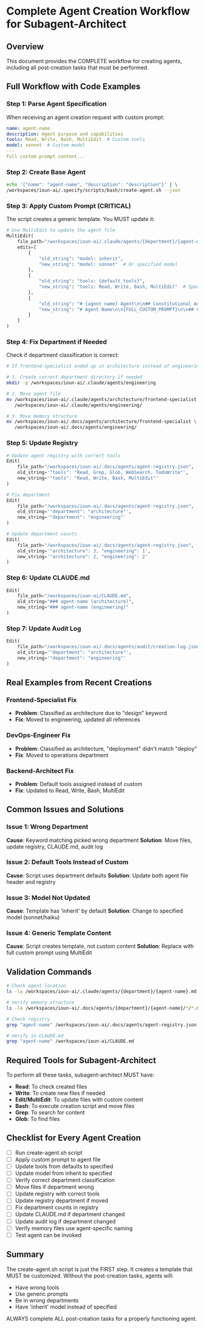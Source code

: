 # Complete Agent Creation Workflow for Subagent-Architect

## Overview
This document provides the COMPLETE workflow for creating agents, including all post-creation tasks that must be performed.

## Full Workflow with Code Examples

### Step 1: Parse Agent Specification

When receiving an agent creation request with custom prompt:
```yaml
name: agent-name
description: Agent purpose and capabilities
tools: Read, Write, Bash, MultiEdit  # Custom tools
model: sonnet  # Custom model
---
Full custom prompt content...
```

### Step 2: Create Base Agent

```bash
echo '{"name": "agent-name", "description": "description"}' | \
/workspaces/ioun-ai/.specify/scripts/bash/create-agent.sh --json
```

### Step 3: Apply Custom Prompt (CRITICAL)

The script creates a generic template. You MUST update it:

```python
# Use MultiEdit to update the agent file
MultiEdit(
    file_path="/workspaces/ioun-ai/.claude/agents/{department}/{agent-name}.md",
    edits=[
        {
            "old_string": "model: inherit",
            "new_string": "model: sonnet"  # Or specified model
        },
        {
            "old_string": "tools: {default_tools}",
            "new_string": "tools: Read, Write, Bash, MultiEdit"  # Specified tools
        },
        {
            "old_string": "# {agent name} Agent\n\n## Constitutional Adherence",
            "new_string": "# Agent Name\n\n{FULL_CUSTOM_PROMPT}\n\n## Constitutional Adherence"
        }
    ]
)
```

### Step 4: Fix Department if Needed

Check if department classification is correct:

```bash
# If frontend-specialist ended up in architecture instead of engineering:

# 1. Create correct department directory if needed
mkdir -p /workspaces/ioun-ai/.claude/agents/engineering

# 2. Move agent file
mv /workspaces/ioun-ai/.claude/agents/architecture/frontend-specialist.md \
   /workspaces/ioun-ai/.claude/agents/engineering/

# 3. Move memory structure
mv /workspaces/ioun-ai/.docs/agents/architecture/frontend-specialist \
   /workspaces/ioun-ai/.docs/agents/engineering/
```

### Step 5: Update Registry

```python
# Update agent registry with correct tools
Edit(
    file_path="/workspaces/ioun-ai/.docs/agents/agent-registry.json",
    old_string='"tools": "Read, Grep, Glob, WebSearch, TodoWrite"',
    new_string='"tools": "Read, Write, Bash, MultiEdit"'
)

# Fix department
Edit(
    file_path="/workspaces/ioun-ai/.docs/agents/agent-registry.json",
    old_string='"department": "architecture"',
    new_string='"department": "engineering"'
)

# Update department counts
Edit(
    file_path="/workspaces/ioun-ai/.docs/agents/agent-registry.json",
    old_string='"architecture": 3, "engineering": 1',
    new_string='"architecture": 2, "engineering": 2'
)
```

### Step 6: Update CLAUDE.md

```python
Edit(
    file_path="/workspaces/ioun-ai/CLAUDE.md",
    old_string="### agent-name (architecture)",
    new_string="### agent-name (engineering)"
)
```

### Step 7: Update Audit Log

```python
Edit(
    file_path="/workspaces/ioun-ai/.docs/agents/audit/creation-log.json",
    old_string='"department": "architecture"',
    new_string='"department": "engineering"'
)
```

## Real Examples from Recent Creations

### Frontend-Specialist Fix
- **Problem**: Classified as architecture due to "design" keyword
- **Fix**: Moved to engineering, updated all references

### DevOps-Engineer Fix
- **Problem**: Classified as architecture, "deployment" didn't match "deploy"
- **Fix**: Moved to operations department

### Backend-Architect Fix
- **Problem**: Default tools assigned instead of custom
- **Fix**: Updated to Read, Write, Bash, MultiEdit

## Common Issues and Solutions

### Issue 1: Wrong Department
**Cause**: Keyword matching picked wrong department
**Solution**: Move files, update registry, CLAUDE.md, audit log

### Issue 2: Default Tools Instead of Custom
**Cause**: Script uses department defaults
**Solution**: Update both agent file header and registry

### Issue 3: Model Not Updated
**Cause**: Template has 'inherit' by default
**Solution**: Change to specified model (sonnet/haiku)

### Issue 4: Generic Template Content
**Cause**: Script creates template, not custom content
**Solution**: Replace with full custom prompt using MultiEdit

## Validation Commands

```bash
# Check agent location
ls -la /workspaces/ioun-ai/.claude/agents/{department}/{agent-name}.md

# Verify memory structure
ls -la /workspaces/ioun-ai/.docs/agents/{department}/{agent-name}/*/*.md

# Check registry
grep "agent-name" /workspaces/ioun-ai/.docs/agents/agent-registry.json

# Verify in CLAUDE.md
grep "agent-name" /workspaces/ioun-ai/CLAUDE.md
```

## Required Tools for Subagent-Architect

To perform all these tasks, subagent-architect MUST have:
- **Read**: To check created files
- **Write**: To create new files if needed
- **Edit/MultiEdit**: To update files with custom content
- **Bash**: To execute creation script and move files
- **Grep**: To search for content
- **Glob**: To find files

## Checklist for Every Agent Creation

- [ ] Run create-agent.sh script
- [ ] Apply custom prompt to agent file
- [ ] Update tools from defaults to specified
- [ ] Update model from inherit to specified
- [ ] Verify correct department classification
- [ ] Move files if department wrong
- [ ] Update registry with correct tools
- [ ] Update registry department if moved
- [ ] Fix department counts in registry
- [ ] Update CLAUDE.md if department changed
- [ ] Update audit log if department changed
- [ ] Verify memory files use agent-specific naming
- [ ] Test agent can be invoked

## Summary

The create-agent.sh script is just the FIRST step. It creates a template that MUST be customized. Without the post-creation tasks, agents will:
- Have wrong tools
- Use generic prompts
- Be in wrong departments
- Have 'inherit' model instead of specified

ALWAYS complete ALL post-creation tasks for a properly functioning agent.